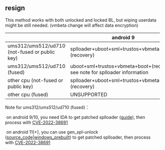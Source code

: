 ## resign

This method works with both unlocked and locked BL, but wiping userdata might be still needed. (vmbeta change will affect data encryption)

|                                               | android 9                                                    | android 10(+)                                                |
| --------------------------------------------- | ------------------------------------------------------------ | ------------------------------------------------------------ |
| ums312/ums512/ud710 (not-fused or public key) | splloader+uboot+sml+trustos+vbmeta+boot+(recovery)           | splloader+uboot+sml+trustos+teecfg+vbmeta+boot+(recovery)    |
| ums312/ums512/ud710 (fused)                   | uboot+sml+trustos+vbmeta+boot+(recovery)<br />see note for splloader information | uboot+sml+trustos+teecfg+vbmeta+boot+(recovery)<br />see note for splloader information |
| other cpu (not-fused or public key)           | splloader+uboot+sml+trustos+vbmeta+boot+(recovery)           | splloader+uboot+sml+trustos+teecfg+vbmeta+boot+(recovery)    |
| other cpu (fused)                             | UNSUPPORTED                                                  | UNSUPPORTED                                                  |

Note for ums312/ums512/ud710 (fused)：

​	on android 9/10, you need IDA to get patched splloader ([guide](https://github.com/TomKing062/CVE-2022-38694_unlock_bootloader/wiki/patch_do_cboot%E2%80%90SPL#old-type)), then process with [CVE-2022-38691](https://github.com/TomKing062/CVE-2022-38691_38692)

​	on android 11(+), you can use gen_spl-unlock ([source_code](https://raw.githubusercontent.com/TomKing062/CVE-2022-38694_unlock_bootloader/info/gen_spl-unlock.c)|[windows_prebuilt](https://github.com/TomKing062/spreadtrum_flash/releases/latest)) to get patched splloader, then process with [CVE-2022-38691](https://github.com/TomKing062/CVE-2022-38691_38692)
